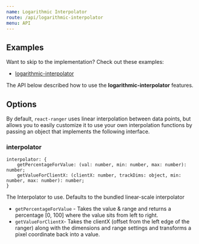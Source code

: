 ```yaml
---
name: Logarithmic Interpolator
route: /api/logarithmic-interpolator
menu: API
---
```


## Examples
Want to skip to the implementation? Check out these examples:

- [logarithmic-interpolator](../examples/logarithmic-interpolator)

The API below described how to use the **logarithmic-interpolator** features.

## Options

By default, `react-ranger` uses linear interpolation between data points, but allows you to easily customize it to use your own interpolation functions by passing an object that implements the following interface.

### interpolator

```tsx
interpolator: {
    getPercentageForValue: (val: number, min: number, max: number): number;
    getValueForClientX: (clientX: number, trackDims: object, min: number, max: number): number;
}
```
The Interpolator to use. Defaults to the bundled linear-scale interpolator
 - `getPercentageForValue` - Takes the value & range and returns a percentage [0, 100] where the value sits from left to right.
 - `getValueForClientX`- Takes the clientX (offset from the left edge of the ranger) along with the dimensions and range settings and transforms a pixel coordinate back into a value.
